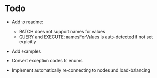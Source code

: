 Todo
=====

* Add to readme: 
  * BATCH does not support names for values
  * QUERY and EXECUTE: namesForValues is auto-detected if not set explcitly
  
* Add examples

* Convert exception codes to enums

* Implement automatically re-connecting to nodes and load-balancing
 